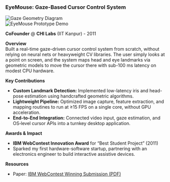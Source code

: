 ### EyeMouse: Gaze-Based Cursor Control System

![Gaze Geometry Diagram](<INSERT_IMAGE_URL_1>)  
![EyeMouse Prototype Demo](<INSERT_IMAGE_URL_2>)

**CoFounder** @ **CHI Labs** (IIT Kanpur) - 2011

**Overview**  
Built a real-time gaze-driven cursor control system from scratch, without relying on neural nets or heavyweight CV libraries. The user simply looks at a point on screen, and the system maps head and eye landmarks via geometric models to move the cursor there with sub-100 ms latency on modest CPU hardware.

**Key Contributions**  
- **Custom Landmark Detection:** Implemented low-latency iris and head-pose estimation using handcrafted geometric algorithms.  
- **Lightweight Pipeline:** Optimized image capture, feature extraction, and mapping routines to run at ≥15 FPS on a single core, without GPU acceleration.  
- **End-to-End Integration:** Connected video input, gaze estimation, and OS‐level cursor APIs into a turnkey desktop application.

**Awards & Impact**  
- **IBM WebContest Innovation Award** for “Best Student Project” (2011)  
- Sparked my first hardware-software startup, partnering with an electronics engineer to build interactive assistive devices.

**Resources**  
- Paper: [IBM WebContest Winning Submission (PDF)](https://github.com/4g/4g.github.io/raw/master/IBM%20paper.pdf)  
